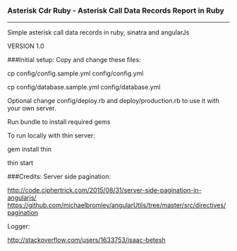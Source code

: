 ### Asterisk Cdr Ruby - Asterisk Call Data Records Report in Ruby
---
Simple asterisk call data records in ruby, sinatra and angularJs

VERSION 1.0

###Initial setup:
Copy and change these files:

cp config/config.sample.yml config/config.yml

cp config/database.sample.yml config/database.yml

Optional change config/deploy.rb and deploy/production.rb to use it with your own server.

Run bundle to install required gems

To run locally with thin server:

gem install thin

thin start

###Credits:
Server side pagination:

http://code.ciphertrick.com/2015/08/31/server-side-pagination-in-angularjs/
https://github.com/michaelbromley/angularUtils/tree/master/src/directives/pagination

Logger:

http://stackoverflow.com/users/1633753/isaac-betesh


